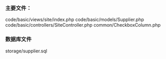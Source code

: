 ### 主要文件：
code/basic/views/site/index.php
code/basic/models/Supplier.php
code/basic/controllers/SiteController.php
common/CheckboxColumn.php

### 数据库文件
storage/supplier.sql